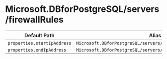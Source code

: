 # Microsoft.DBforPostgreSQL/servers/firewallRules

| Default Path | Alias |
|---|---|
| `properties.startIpAddress` | `Microsoft.DBforPostgreSQL/servers/firewallRules/startIpAddress` |
| `properties.endIpAddress` | `Microsoft.DBforPostgreSQL/servers/firewallRules/endIpAddress` |

